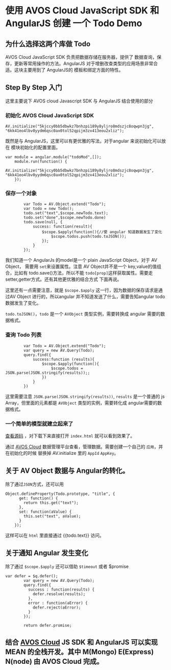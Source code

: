 #  使用 AVOS Cloud JavaScript SDK 和 AngularJS 创建 一个 Todo Demo
## 为什么选择这两个库做 Todo
AVOS Cloud JavaScript SDK 负责把数据存储在服务器，提供了 数据查询，保存，更新等常用操作的方法。AngularJS 对于增删改查类型的应用场景非常合适。这块主要用到了 AngularJS的 模板和绑定方面的特性。

## Step By Step 入门
这里主要说下 AVOS cloud Javascript SDK 与 AngularJS 结合使用的部分
### 初始化 AVOS Cloud JavaScript SDK
```
AV.initialize("5kjccy0bb5dbwkz7bnhzpi189y8yljro8mdszjc8oqwpn3jg", "6kk41eo4lbv0yydm6qsc0ax0tol52qpijm3zx413eou2xliz");
```
既然是与 AngularJS，这里可以有更优雅的写法，对于angular 来说初始化可以放在 模块初始化的配置里面。

```
var module = angular.module("todoMod",[]);
	module.run(function() {
	    AV.initialize("5kjccy0bb5dbwkz7bnhzpi189y8yljro8mdszjc8oqwpn3jg", "6kk41eo4lbv0yydm6qsc0ax0tol52qpijm3zx413eou2xliz");
	});
```

### 保存一个对象

```
        var Todo = AV.Object.extend("Todo");
	  	var todo = new Todo();
	  	todo.set("text",$scope.newTodo.text);
	  	todo.set("done",$scope.newTodo.done)
	  	todo.save(null, {
	  		success: function(result){
	  			$scope.$apply(function(){//使 angular 知道数据发生了变化
	  				$scope.todos.push(todo.toJSON());
	  			});
	  		}
	  	});
```
我们知道一个 AngularJs 的model是一个 plain JavaScript Object，对于 AV Object， 需要用 `set`来设置属性。注意 AV Object并不是一个 key,value的值组合，比如有 todo.save()方法，所以不能 `todo[prop]`这样获取属性。需要走setter,getter方式。还有其他更优雅的结合方式 下面再说。

这里还有一点需要注意，就是 `$scope.$apply` 这一行，因为数据的保存请求是通过AV Object 进行的，所以angular 并不知道发送了什么，需要告知angular todo数据发生了变化。

`todo.toJSON()`，`todo` 是一个 `AVObject` 类型实例，需要转换成 angular 需要的数据格式。

### 查询 Todo 列表
```
		var Todo = AV.Object.extend("Todo");
	  	var query = new AV.Query(Todo);
	  	query.find({
	  		success:function (results){
	  			$scope.$apply(function(){
	  				$scope.todos = JSON.parse(JSON.stringify(results));;
	  			})
	  		}
	  	})
```

这里需要注意 `JSON.parse(JSON.stringify(results))`, `results` 是一个普通的 js Array，但里面的元素都是 `AVObject` 类型的实例，需要转化成 angular需要的数据格式。

### 一个简单的模型就建立起来了
[查看源码](https://github.com/sunchanglong/AV-Angular-Todo) ，对下载下来直接打开 `index.html` 就可以看到效果了。

通过 [AVOS Cloud](https://cn.avoscloud.com) 数据管理平台查看，管理数据。需要创建一个自己的 `应用`，并在初始化的时候 替换掉 AV.initialize 里的 `AppId` `AppKey`。


## 关于 AV Object 数据与 Angular的转化。
除了通过`JSON`方式，还可以用

```
Object.defineProperty(Todo.prototype, "title", {
      get: function() {
        return this.get("text");
      },
      set: function(aValue) {
        this.set("text", aValue);
      }
    });
```
这样可以在 `html` 里直接通过 {{todo.text}} 访问。

## 关于通知 Angular 发生变化
除了通过 `$scope.$apply`
还可以借助 `$timeout`
或者 $promise

```
var defer = $q.defer();
        var query = new AV.Query(Todo);
        query.find({
          success : function(results) {
            defer.resolve(results);
          },
          error : function(aError) {
            defer.reject(aError);
          }
        });

        return defer.promise;
```
## 结合 [AVOS Cloud](https:/cn.avoscloud.com) JS SDK 和 AngularJS 可以实现 MEAN 的全栈开发。其中 M(Mongo) E(Express) N(node) 由 AVOS Cloud 完成。